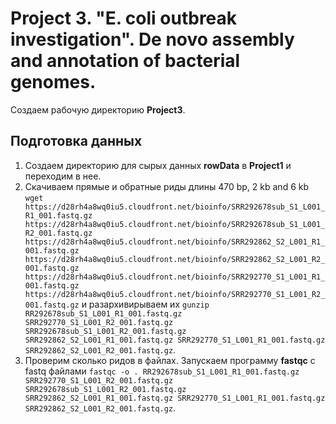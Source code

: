 # Project 3. "E. coli outbreak investigation". De novo assembly and annotation of bacterial genomes.
Создаем рабочую директорию **Project3**.

## Подготовка данных
1. Создаем директорию для сырых данных **rowData** в **Project1** и переходим в нее.
2. Скачиваем прямые и обратные риды  длины 470 bp, 2 kb and 6 kb `wget https://d28rh4a8wq0iu5.cloudfront.net/bioinfo/SRR292678sub_S1_L001_R1_001.fastq.gz https://d28rh4a8wq0iu5.cloudfront.net/bioinfo/SRR292678sub_S1_L001_R2_001.fastq.gz https://d28rh4a8wq0iu5.cloudfront.net/bioinfo/SRR292862_S2_L001_R1_001.fastq.gz https://d28rh4a8wq0iu5.cloudfront.net/bioinfo/SRR292862_S2_L001_R2_001.fastq.gz https://d28rh4a8wq0iu5.cloudfront.net/bioinfo/SRR292770_S1_L001_R1_001.fastq.gz https://d28rh4a8wq0iu5.cloudfront.net/bioinfo/SRR292770_S1_L001_R2_001.fastq.gz` и разархивирываем их `gunzip RR292678sub_S1_L001_R1_001.fastq.gz SRR292770_S1_L001_R2_001.fastq.gz SRR292678sub_S1_L001_R2_001.fastq.gz SRR292862_S2_L001_R1_001.fastq.gz SRR292770_S1_L001_R1_001.fastq.gz SRR292862_S2_L001_R2_001.fastq.gz`.
3. Проверим сколько ридов в файлах. Запускаем программу **fastqc** с fastq файлами `fastqc -o . RR292678sub_S1_L001_R1_001.fastq.gz SRR292770_S1_L001_R2_001.fastq.gz SRR292678sub_S1_L001_R2_001.fastq.gz SRR292862_S2_L001_R1_001.fastq.gz SRR292770_S1_L001_R1_001.fastq.gz SRR292862_S2_L001_R2_001.fastq.gz`.
